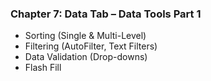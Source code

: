 ### Chapter 7: Data Tab – Data Tools Part 1
- Sorting (Single & Multi-Level)
- Filtering (AutoFilter, Text Filters)
- Data Validation (Drop-downs)
- Flash Fill
